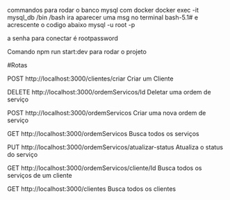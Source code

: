 commandos para rodar o banco mysql com docker
docker exec -it mysql_db /bin /bash
 ira aparecer uma msg no terminal bash-5.1# e acrescente o codigo abaixo
 mysql -u root -p

a senha para conectar é rootpassword

Comando npm run start:dev para rodar o projeto


#Rotas


POST http://localhost:3000/clientes/criar     Criar um Cliente


DELETE http://localhost:3000/ordemServicos/Id   Deletar uma ordem de serviço


POST http://localhost:3000/ordemServicos      Criar uma nova ordem de serviço


GET  http://localhost:3000/ordemServicos      Busca todos os serviços


PUT http://localhost:3000/ordemServicos/atualizar-status  Atualiza o status do serviço


GET http://localhost:3000/ordemServicos/cliente/Id Busca todos os serviços de um cliente


GET http://localhost:3000/clientes  Busca todos os clientes
